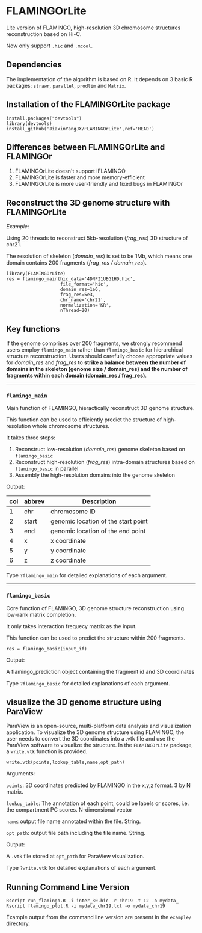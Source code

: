 # FLAMINGOrLite
Lite version of FLAMINGO, high-resolution 3D chromosome structures reconstruction based on Hi-C.

Now only support `.hic` and `.mcool`.

## Dependencies
The implementation of the algorithm is based on R. It depends on 3 basic R packages: `strawr`, `parallel`, `prodlim` and `Matrix`.

## Installation of the FLAMINGOrLite package
```
install.packages("devtools")
library(devtools)
install_github('JiaxinYangJX/FLAMINGOrLite',ref='HEAD')
```

## Differences between FLAMINGOrLite and FLAMINGOr
1. FLAMINGOrLite doesn't support iFLAMINGO
2. FLAMINGOrLite is faster and more memory-efficient
3. FLAMINGOrLite is more user-friendly and fixed bugs in FLAMINGOr

## Reconstruct the 3D genome structure with FLAMINGOrLite
*Example*:

Using 20 threads to reconstruct 5kb-resolution (*frag_res*) 3D structure of chr21.

The resolution of skeleton (*domain_res*) is set to be 1Mb, which means one domain contains 200 fragments (*frag_res / domain_res*).

```
library(FLAMINGOrLite)
res = flamingo_main(hic_data='4DNFI1UEG1HD.hic',
                    file_format='hic',
                    domain_res=1e6,
                    frag_res=5e3,
                    chr_name='chr21',
                    normalization='KR',
                    nThread=20)
```

## Key functions
If the genome comprises over 200 fragments, we strongly recommend users employ `flamingo_main` rather than `flamingo_basic` for hierarchical structure reconstruction. Users should carefully choose appropriate values for *domain_res* and *frag_res* to **strike a balance between the number of domains in the skeleton (genome size / domain_res) and the number of fragments within each domain (domain_res / frag_res)**.

---
### `flamingo_main`
Main function of FLAMINGO, hieractically reconstruct 3D genome structure.

This function can be used to efficiently predict the structure of high-resolution whole chromosome structures.

It takes three steps:
1. Reconstruct low-resolution (*domain_res*) genome skeleton based on `flamingo_basic`
2. Reconstruct high-resolution (*frag_res*) intra-domain structures based on `flamingo_basic` in parallel
3. Assembly the high-resolution domains into the genome skeleton

Output:

|col| abbrev | Description |
|---|-----|-----------|
| 1 | chr | chromosome ID  |
| 2 | start | genomic location of the start point |
| 3 | end | genomic location of the end point |
| 4 | x | x coordinate |
| 5 | y | y coordinate |
| 6 | z | z coordinate |


Type `?flamingo_main` for detailed explanations of each argument.

---
### `flamingo_basic`
Core function of FLAMINGO, 3D genome structure reconstruction using low-rank matrix completion.

It only takes interaction frequecy matrix as the input.

This function can be used to predict the structure within 200 fragments.

```
res = flamingo_basic(input_if)
```

Output:

A flamingo_prediction object containing the fragment id and 3D coordinates

Type `?flamingo_basic` for detailed explanations of each argument.

## visualize the 3D genome structure using ParaView
ParaView is an open-source, multi-platform data analysis and visualization application. To visualize the 3D genome structure using FLAMINGO, the user needs to convert the 3D coordinates into a .vtk file and use the ParaView software to visualize the structure. In the `FLAMINGOrLite` package, a `write.vtk` function is provided.

```
write.vtk(points,lookup_table,name,opt_path)
```

Arguments:

`points`: 3D coordinates predicted by FLAMINGO in the x,y,z format. 3 by N matrix.

`lookup_table`: The annotation of each point, could be labels or scores, i.e. the compartment PC scores. N-dimensional vector

`name`: output file name annotated within the file. String.

`opt_path`: output file path including the file name. String.

Output:

A `.vtk` file stored at `opt_path` for ParaView visualization.

Type `?write.vtk` for detailed explanations of each argument.



## Running Command Line Version
```
Rscript run_flamingo.R -i inter_30.hic -r chr19 -t 12 -o mydata_
Rscript flamingo_plot.R -i mydata_chr19.txt -o mydata_chr19
```

Example output from the command line version are present in the `example/` directory.

